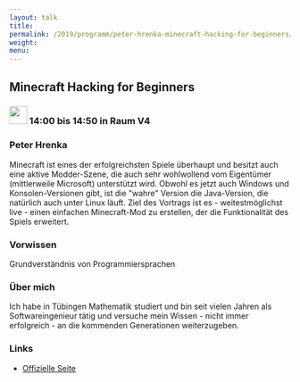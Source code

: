 ```yaml
---
layout: talk
title:
permalink: /2019/programm/peter-hrenka-minecraft-hacking-for-beginners/
weight:
menu:
---
```

## Minecraft Hacking for Beginners

### <img height = "32" src="../../../images/talk.svg"> 14:00 bis 14:50 in Raum V4

### Peter Hrenka

Minecraft ist eines der erfolgreichsten Spiele überhaupt und besitzt auch eine aktive Modder-Szene, die auch sehr wohlwollend vom Eigentümer (mittlerweile Microsoft) unterstützt wird.
Obwohl es jetzt auch Windows und Konsolen-Versionen gibt, ist die "wahre" Version die Java-Version, die natürlich auch unter Linux läuft.
Ziel des Vortrags ist es - weitestmöglichst live - einen einfachen Minecraft-Mod zu erstellen, der die Funktionalität des Spiels erweitert.

### Vorwissen

Grundverständnis von Programmiersprachen

### Über mich

Ich habe in Tübingen Mathematik studiert und bin seit vielen Jahren als Softwareingenieur tätig und versuche mein Wissen - nicht immer erfolgreich - an die kommenden Generationen weiterzugeben.

### Links

- <a href="https://www.minecraft.net/de-de" target="_blank">Offizielle Seite</a>